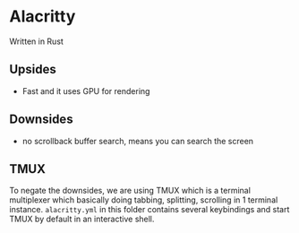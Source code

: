 # Alacritty

Written in Rust

## Upsides
- Fast and it uses GPU for rendering

## Downsides
- no scrollback buffer search, means you can search the screen

## TMUX
To negate the downsides, we are using TMUX which is a terminal multiplexer which basically doing tabbing, splitting, scrolling in 1 terminal instance. `alacritty.yml` in this folder contains several keybindings and start TMUX by default in an interactive shell.
